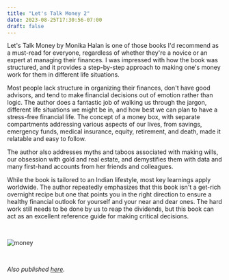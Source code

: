 ```yaml
---
title: "Let's Talk Money 2"
date: 2023-08-25T17:30:56-07:00
draft: false
---
```


Let's Talk Money by Monika Halan is one of those books I'd recommend as a must-read for everyone, regardless of whether they're a novice or an expert at managing their finances. I was impressed with how the book was structured, and it provides a step-by-step approach to making one's money work for them in different life situations.

Most people lack structure in organizing their finances, don't have good advisors, and tend to make financial decisions out of emotion rather than logic. The author does a fantastic job of walking us through the jargon, different life situations we might be in, and how best we can plan to have a stress-free financial life. The concept of a money box, with separate compartments addressing various aspects of our lives, from savings, emergency funds, medical insurance, equity, retirement, and death, made it relatable and easy to follow.

The author also addresses myths and taboos associated with making wills, our obsession with gold and real estate, and demystifies them with data and many first-hand accounts from her friends and colleagues. 

While the book is tailored to an Indian lifestyle, most key learnings apply worldwide. The author repeatedly emphasizes that this book isn't a get-rich overnight recipe but one that points you in the right direction to ensure a healthy financial outlook for yourself and your near and dear ones. The hard work still needs to be done by us to reap the dividends, but this book can act as an excellent reference guide for making critical decisions. 

&nbsp;&nbsp;

![money](/money.jpg)

&nbsp;&nbsp;

*Also published [here](https://www.goodreads.com/review/show/5728754905).*
